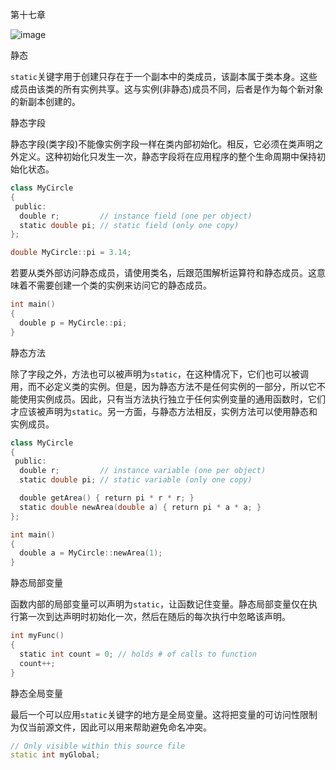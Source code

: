 第十七章

![image](images/frontdot.jpg)

静态

`static`关键字用于创建只存在于一个副本中的类成员，该副本属于类本身。这些成员由该类的所有实例共享。这与实例(非静态)成员不同，后者是作为每个新对象的新副本创建的。

静态字段

静态字段(类字段)不能像实例字段一样在类内部初始化。相反，它必须在类声明之外定义。这种初始化只发生一次，静态字段将在应用程序的整个生命周期中保持初始化状态。

```cpp
class MyCircle
{
 public:
  double r;         // instance field (one per object)
  static double pi; // static field (only one copy)
};

double MyCircle::pi = 3.14;
```

若要从类外部访问静态成员，请使用类名，后跟范围解析运算符和静态成员。这意味着不需要创建一个类的实例来访问它的静态成员。

```cpp
int main()
{
  double p = MyCircle::pi;
}
```

静态方法

除了字段之外，方法也可以被声明为`static`，在这种情况下，它们也可以被调用，而不必定义类的实例。但是，因为静态方法不是任何实例的一部分，所以它不能使用实例成员。因此，只有当方法执行独立于任何实例变量的通用函数时，它们才应该被声明为`static`。另一方面，与静态方法相反，实例方法可以使用静态和实例成员。

```cpp
class MyCircle
{
 public:
  double r;         // instance variable (one per object)
  static double pi; // static variable (only one copy)

  double getArea() { return pi * r * r; }
  static double newArea(double a) { return pi * a * a; }
};

int main()
{
  double a = MyCircle::newArea(1);
}
```

静态局部变量

函数内部的局部变量可以声明为`static`，让函数记住变量。静态局部变量仅在执行第一次到达声明时初始化一次，然后在随后的每次执行中忽略该声明。

```cpp
int myFunc()
{
  static int count = 0; // holds # of calls to function
  count++;
}
```

静态全局变量

最后一个可以应用`static`关键字的地方是全局变量。这将把变量的可访问性限制为仅当前源文件，因此可以用来帮助避免命名冲突。

```cpp
// Only visible within this source file
static int myGlobal;
```